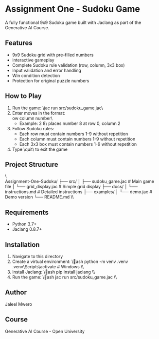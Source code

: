 ﻿# Assignment One - Sudoku Game

A fully functional 9x9 Sudoku game built with Jaclang as part of the Generative AI Course.

## Features

- 9x9 Sudoku grid with pre-filled numbers
- Interactive gameplay
- Complete Sudoku rule validation (row, column, 3x3 box)
- Input validation and error handling
- Win condition detection
- Protection for original puzzle numbers

## How to Play

1. Run the game: \jac run src/sudoku_game.jac\
2. Enter moves in the format: \ow column number\
   - Example: \  2 8\ places number 8 at row 0, column 2
3. Follow Sudoku rules:
   - Each row must contain numbers 1-9 without repetition
   - Each column must contain numbers 1-9 without repetition  
   - Each 3x3 box must contain numbers 1-9 without repetition
4. Type \quit\ to exit the game

## Project Structure

\\\
Assignment-One-Sudoku/
├── src/
│   ├── sudoku_game.jac      # Main game file
│   └── grid_display.jac     # Simple grid display
├── docs/
│   └── instructions.md      # Detailed instructions
├── examples/
│   └── demo.jac            # Demo version
└── README.md
\\\

## Requirements

- Python 3.7+
- Jaclang 0.8.7+

## Installation

1. Navigate to this directory
2. Create a virtual environment:
   \\\ash
   python -m venv .venv
   .venv\Scripts\activate  # Windows
   \\\
3. Install Jaclang:
   \\\ash
   pip install jaclang
   \\\
4. Run the game:
   \\\ash
   jac run src/sudoku_game.jac
   \\\

## Author

Jaleel Mwero

## Course

Generative AI Course - Open University
